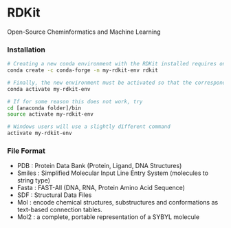 # RDKit

Open-Source Cheminformatics and Machine Learning

### Installation

```sh
# Creating a new conda environment with the RDKit installed requires one single command similar to the following
conda create -c conda-forge -n my-rdkit-env rdkit

# Finally, the new environment must be activated so that the corresponding python interpreter becomes available in the same shell
conda activate my-rdkit-env

# If for some reason this does not work, try
cd [anaconda folder]/bin
source activate my-rdkit-env

# Windows users will use a slightly different command
activate my-rdkit-env
```

### File Format
- PDB : Protein Data Bank (Protein, Ligand, DNA Structures)
- Smiles : Simplified Molecular Input Line Entry System (molecules to string type)
- Fasta : FAST-All (DNA, RNA, Protein Amino Acid Sequence)
- SDF : Structural Data Files
- Mol : encode chemical structures, substructures and conformations as text-based connection tables.
- Mol2 : a complete, portable representation of a SYBYL molecule
